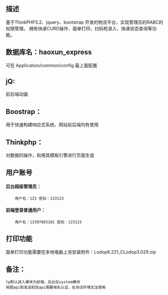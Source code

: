 ## 描述
基于ThinkPHP3.2、jquery、bootstrap 开发的物流平台，实现管理员的RABC的权限管理。
拥有快递CURD操作、面单打印，扫码枪录入、快递状态查询等功能。

## 数据库名：haoxun_express
可在 Application/common/config 最上面配置

## jQ:
前后端动画
## Boostrap：
用于快速构建响应式系统，网站前后端均有使用
## Thinkphp：
对数据的操作，和用其模板引擎进行页面生成

## 用户账号
#### 后台超级管理员：
        用户名：123 密码：123123
#### 前端登录普通用户：
        用户名：13397003101 密码：123123

## 打印功能
面单打印功能需要在本地电脑上另安装附件：Lodop6.221_CLodop3.029.zip


## 备注：
    tp默认进入模块为前端，后台在system模块
    地图api和发送短信api需要域名认证，在测试环境无法使用